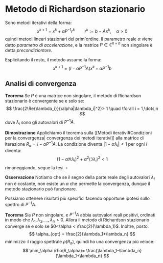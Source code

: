 # Metodo di Richardson stazionario

Sono metodi iterativi della forma:
$$
x^{k+1} = x^k + \alpha P^{-1}r^k \qquad r^k := b - Ax^k, \quad \alpha > 0
$$
quindi metodi lineari stazionari del prim'ordine.
Il parametro reale $\alpha$ viene detto _parametro di accelerazione_, e la matrice $P \in \mathbb{C}^{n\times n}$ non singolare è detta _precondiziontore_.

Esplicitando il resto, il metodo assume la forma:
$$
x^{k+1} = (I-\alpha P^{-1}A)x^k + \alpha P^{-1}b
$$

## Analisi di convergenza

**Teorema** Se $P$ è una matrice non singolare, il metodo di Richardson stazionario è convergente se e solo se:
$$
\frac{2\Re{\lambda_i}}{\alpha|\lambda_i|^2}> 1 \quad \forall i = 1,\dots,n
$$
dove $\lambda_i$ sono gli autovalori di $P^{-1}A$.

**Dimostrazione**  Applichiamo il teorema sulla [[Metodi iterativi#Condizioni per la convergenza| convergenza dei metodi iterativi]] alla matrice di iterazione $R_\alpha = I-\alpha P^{-1}A$. La condizione diventa $|1-\alpha \lambda_i|<1$ per ogni $i$ diventa:
$$
(1 -\alpha \Re{\lambda_i})^2 + \alpha^2(\Im{\lambda_i})^2 < 1
$$
rimaneggiando, segue la tesi. $\square$

**Osservazione** Notiamo che se il segno della parte reale degli autovalori $\lambda_i$ non è costante, non esiste un $\alpha$ che permette la convergenza, dunque il metodo stazionario può funzionare.

Possiamo ottenere risultati più specifici facendo opportune ipotesi sullo spettro di $P^{-1}A$.

**Teorema** Sia $P$ non singolare, e $P^{-1}A$ abbia autovalori reali positivi, ordinati in modo che $\lambda_1,\lambda_2,\dots,\lambda_n > 0$. Allora il metodo di Richardson stazionario converge se e solo se $0<\alpha < \frac{2}{\lambda_1}$. 
Inoltre, posto:
$$
\alpha_{opt} = \frac{2}{\lambda_1+\lambda_n}
$$
minimizzo il raggio spettrale $\rho(R_\alpha)$, quindi ho una convergenza più veloce:
$$
\min_\alpha \rho(R_\alpha)= \frac{\lambda_1-\lambda_n}{\lambda_1+\lambda_n}
$$